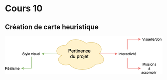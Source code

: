 # Cours 10
## Création de carte heuristique
![carte_heuristique](Images/carte_heuristique_farmers.png)
